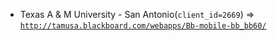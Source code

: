  - Texas A & M University - San Antonio(`client_id=2669`) => [`http://tamusa.blackboard.com/webapps/Bb-mobile-bb_bb60/`](http://tamusa.blackboard.com/webapps/Bb-mobile-bb_bb60/)
